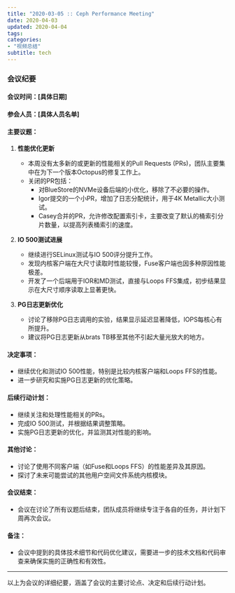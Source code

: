 ```yaml
---
title: "2020-03-05 :: Ceph Performance Meeting"
date: 2020-04-03
updated: 2020-04-04
tags:
categories:
- "视频总结"
subtitle: tech
---
```



### 会议纪要

#### 会议时间：[具体日期]
#### 参会人员：[具体人员名单]

#### 主要议题：
1. **性能优化更新**
   - 本周没有太多新的或更新的性能相关的Pull Requests (PRs)，团队主要集中在为下一个版本Octopus的修复工作上。
   - 关闭的PR包括：
     - 对BlueStore的NVMe设备后端的小优化，移除了不必要的操作。
     - Igor提交的一个小PR，增加了日志分配统计，用于4K Metallic大小测试。
     - Casey合并的PR，允许修改配置索引卡，主要改变了默认的桶索引分片数量，以提高列表桶索引的速度。

2. **IO 500测试进展**
   - 继续进行SELinux测试与IO 500评分提升工作。
   - 发现内核客户端在大尺寸读取时性能较慢，Fuse客户端也因多种原因性能极差。
   - 开发了一个后端用于IOR和MD测试，直接与Loops FFS集成，初步结果显示在大尺寸顺序读取上显著更快。

3. **PG日志更新优化**
   - 讨论了移除PG日志调用的实验，结果显示延迟显著降低，IOPS每核心有所提升。
   - 建议将PG日志更新从brats TB移至其他不引起大量光放大的地方。

#### 决定事项：
- 继续优化和测试IO 500性能，特别是比较内核客户端和Loops FFS的性能。
- 进一步研究和实施PG日志更新的优化策略。

#### 后续行动计划：
- 继续关注和处理性能相关的PRs。
- 完成IO 500测试，并根据结果调整策略。
- 实施PG日志更新的优化，并监测其对性能的影响。

#### 其他讨论：
- 讨论了使用不同客户端（如Fuse和Loops FFS）的性能差异及其原因。
- 探讨了未来可能尝试的其他用户空间文件系统内核模块。

#### 会议结束：
- 会议在讨论了所有议题后结束，团队成员将继续专注于各自的任务，并计划下周再次会议。

#### 备注：
- 会议中提到的具体技术细节和代码优化建议，需要进一步的技术文档和代码审查来确保实施的正确性和有效性。

---

以上为会议的详细纪要，涵盖了会议的主要讨论点、决定和后续行动计划。